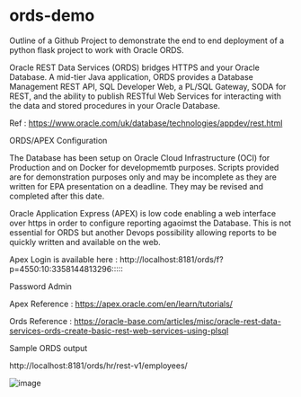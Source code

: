 # ords-demo

Outline of a Github Project to demonstrate the end to end deployment of a python flask project to work with Oracle ORDS. 

Oracle REST Data Services (ORDS) bridges HTTPS and your Oracle Database. A mid-tier Java application, ORDS provides a Database Management REST API, SQL Developer Web, a PL/SQL Gateway, SODA for REST, and the ability to publish RESTful Web Services for interacting with the data and stored procedures in your Oracle Database.

Ref : https://www.oracle.com/uk/database/technologies/appdev/rest.html

ORDS/APEX Configuration

The Database has been setup on Oracle Cloud Infrastructure (OCI) for Production and on Docker for developmemtb purposes. Scripts provided are for demonstration purposes only and may be incomplete as they are written for EPA presentation on a deadline. They may be revised and completed after this date.

Oracle Application Express (APEX) is low code enabling a web interface over https in order to configure reporting agaoimst the Database. This is not essential for ORDS but another Devops possibility allowing reports to be quickly written and available on the web.

Apex Login is available here : http://localhost:8181/ords/f?p=4550:10:3358144813296:::::

Password Admin

Apex Reference : https://apex.oracle.com/en/learn/tutorials/

Ords Reference : https://oracle-base.com/articles/misc/oracle-rest-data-services-ords-create-basic-rest-web-services-using-plsql

Sample ORDS output

http://localhost:8181/ords/hr/rest-v1/employees/

![image](https://user-images.githubusercontent.com/71491954/155895602-1b262242-1252-4600-8255-1d980b3d4b02.png)
